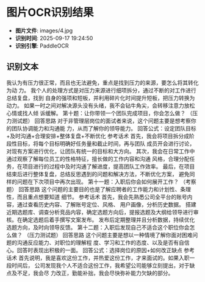 # 图片OCR识别结果

- **图片文件**: images/4.jpg
- **识别时间**: 2025-09-17 19:24:50
- **识别引擎**: PaddleOCR

## 识别文本

我认为有压力很正常，而且也无法避免，重点是找到压力的来源，要怎么将其转化为动
力。
我个人的处理方式是对压力来源进行细项拆分，通过不断的对工作进行总结复盘，找到
自身的强项和短板，并利用碎片化时间提升短板，把压力转换为动力。
如果一时之间对解决源头没有头绪，我不会钻牛角尖，会转移注意力放松心情或找人倾
诉缓解。
第十题：让你带领一个团队完成项目，你会怎么做？
（压力测试题）
回答思路
对于非管理层岗位的面试者来说，这个问题主要是想考察你的团队协调能力和沟通能
力，从而了解你的领导能力。
回答公式：设定团队目标+及时沟通+合理安排+整体复盘+不断优化
参考话术
首先，我会将项目拆分成阶段性目标，将每个目标明确好任务量和截止时间，再与团队
成员开会进行讨论，对现有方案进行优化，让团队有统一的目标和大方向。
其次，我会在日常工作中通过观察了解每位员工的性格特征，擅长做的工作内容和沟通
风格，合理分配任务，在项目进行的过程中及时沟通了解进度，提高团队工作效率。
最后，在项目结束后进行整体复盘，总结反思遇到的问题和解决方法，不断优化方案，
避免同样的问题在下次项目中再次出现。
第十一题：入职后你会如何展开工作？
（考察题）
回答思路
这个问题的主要目的也是了解应聘者的工作能力和计划性、条理性，而且重点想要知道
细节。
参考话术
首先，我会先熟悉公司全平台的账号内容，通过查看历史内容、了解账号定位、风格、
用户画像，分析历史数据。
搭建近期选题库、调查分析竞品内容，确定选题方向后，提报选题及大纲给领导进行审
核。在确定选题后着手撰写文案发布。
发布后定期整理并且分析数据，持续优化选题方向，及时向领导反馈。
第十二题：入职后发现自己不适合这个职位你会怎么做？
（压力测试题）
回答思路
这个问题主要是想以一种情境了解你面对困难问题的沟通反应能力、对职位的理解程
度、学习和工作的态度、以及是否有自信心。回答时表现出积极的一面。
回答公式：选择岗位的原因+如何改正缺点
参考话术
首先说明，我是喜欢这份工作，并热爱这份工作，才来面试的。如果入职一段时间后，
公司发现我个人不适合这份工作，我希望公司能够立刻提出，对于缺点及不足，我会尽
力改正，勤能补拙，我会尽快弥补能力欠缺的部分。
